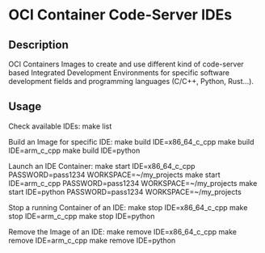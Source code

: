 
# OCI Container Code-Server IDEs

## Description

OCI Containers Images to create and use different kind of code-server
based Integrated Development Environments for specific software
development fields and programming languages (C/C++, Python, Rust...).

## Usage

Check available IDEs:
  make list

Build an Image for specific IDE:
  make build IDE=x86_64_c_cpp
  make build IDE=arm_c_cpp
  make build IDE=python

Launch an IDE Container:
  make start IDE=x86_64_c_cpp PASSWORD=pass1234 WORKSPACE=~/my_projects
  make start IDE=arm_c_cpp PASSWORD=pass1234 WORKSPACE=~/my_projects
  make start IDE=python PASSWORD=pass1234 WORKSPACE=~/my_projects

Stop a running Container of an IDE:
  make stop IDE=x86_64_c_cpp
  make stop IDE=arm_c_cpp
  make stop IDE=python

Remove the Image of an IDE:
  make remove IDE=x86_64_c_cpp
  make remove IDE=arm_c_cpp
  make remove IDE=python

